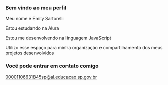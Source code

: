 ### Bem vindo ao meu perfil
Meu nome é Emily Sartorelli

Estou estudando na Alura

Estou me desenvolvendo na linguagem JavaScript

Utilizo esse espaço para minha organização e compartilhamento dos meus projetos desenvolvidos

### Você pode entrar em contato comigo

00001106631845sp@al.educacao.sp.gov.br

